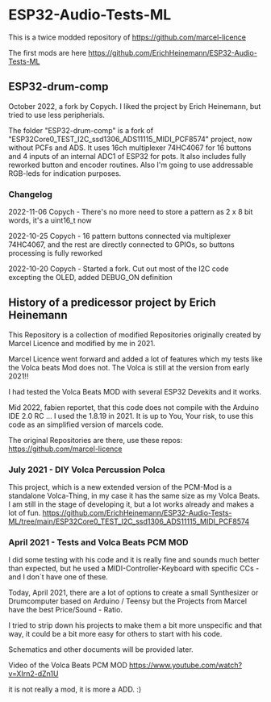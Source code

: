 # ESP32-Audio-Tests-ML
This is a twice modded repository of https://github.com/marcel-licence

The first mods are here https://github.com/ErichHeinemann/ESP32-Audio-Tests-ML

## ESP32-drum-comp
October 2022, a fork by Copych.
I liked the project by Erich Heinemann, but tried to use less peripherials.

The folder "ESP32-drum-comp" is a fork of "ESP32Core0_TEST_I2C_ssd1306_ADS11115_MIDI_PCF8574" project, now without PCFs and ADS. It uses 16ch multiplexer 74HC4067 for 16 buttons and 4 inputs of an internal ADC1 of ESP32 for pots. It also includes fully reworked button and encoder routines. Also I'm going to use addressable RGB-leds for indication purposes.


### Changelog
2022-11-06 Copych - There's no more need to store a pattern as 2 x 8 bit words, it's a uint16_t now

2022-10-25 Copych - 16 pattern buttons connected via multiplexer 74HC4067, and the rest are directly connected to GPIOs, so buttons processing is fully reworked

2022-10-20 Copych - Started a fork. Cut out most of the I2C code excepting the OLED, added DEBUG_ON definition


## History of a predicessor project by Erich Heinemann 
This Repository is a collection of modified Repositories originally created by Marcel Licence and modified by me in 2021.

Marcel Licence went forward and added a lot of features which my tests like the Volca beats Mod does not. The Volca is still at the version from early 2021!!

I had tested the Volca Beats MOD with several ESP32 Devekits and it works.

Mid 2022, fabien reportet, that this code does not compile with the Arduino IDE 2.0 RC ... I used the 1.8.19 in 2021.
It is up to You, Your risk, to use this code as an simplified version of marcels code.

The original Repositories are there, use these repos:
https://github.com/marcel-licence


### July 2021 - DIY Volca Percussion <b> Polca </b>
This project, which is a new extended version of the PCM-Mod is a standalone Volca-Thing, in my case it has the same size as my Volca Beats.
I am still in the stage of developing it, but a lot works already and makes a lot of fun.
https://github.com/ErichHeinemann/ESP32-Audio-Tests-ML/tree/main/ESP32Core0_TEST_I2C_ssd1306_ADS11115_MIDI_PCF8574


### April 2021 - Tests and Volca Beats PCM MOD
I did some testing with his code and it is really fine and sounds much better than expected, but he used a MIDI-Controller-Keyboard with specific CCs - and I don´t have one of these.

Today, April 2021, there are a lot of options to create a small Synthesizer or Drumcomputer based on Arduino / Teensy but the Projects from Marcel have the best Price/Sound - Ratio.

I tried to strip down his projects to make them a bit more unspecific and that way, it could be a bit more easy for others to start with his code.

Schematics and other documents will be provided later.

Video of the Volca Beats PCM MOD
https://www.youtube.com/watch?v=XIrn2-dZn1U

it is not really a mod, it is more a ADD. :)
